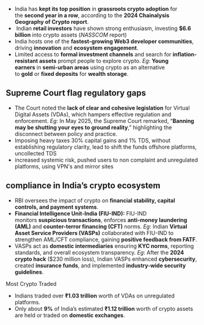 - India has **kept its top position** in **grassroots crypto adoption** for the **second year in a row**, according to the **2024 Chainalysis Geography of Crypto report**.
-  Indian **retail investors** have shown strong enthusiasm, investing **$6.6 billion** into crypto assets (_NASSCOM_ report)
- India hosts one of the **fastest-growing Web3 developer communities**, driving **innovation** and **ecosystem engagement**.
- Limited access to **formal investment channels** and search for **inflation-resistant assets** prompt people to explore crypto. _Eg_: **Young earners** in **semi-urban areas** using crypto as an alternative to **gold** or **fixed deposits** for **wealth storage**.

## **Supreme Court flag regulatory gaps**

- The Court noted the **lack of clear and cohesive legislation** for Virtual Digital Assets (VDAs), which hampers effective regulation and enforcement. _Eg_: In May 2025, the Supreme Court remarked, “**Banning may be shutting your eyes to ground reality**,” highlighting the disconnect between policy and practice.
- Imposing heavy taxes 30% capital gains and 1% TDS, without establishing regulatory clarity, lead to shift the funds offshore platforms, uncollected TDS
- increased systemic risk, pushed users to non complaint and unregulated platforms, using VPN's and mirror sites
## **compliance in India’s crypto ecosystem**

- RBI oversees the impact of crypto on **financial stability, capital controls, and payment systems**.
- **Financial Intelligence Unit-India (FIU-IND):** FIU-IND monitors **suspicious transactions**, enforces **anti-money laundering (AML)** and **counter-terror financing (CFT)** norms. _Eg_: Indian **Virtual Asset Service Providers (VASPs)** collaborated with FIU-IND to strengthen AML/CFT compliance, gaining **positive feedback from FATF**.
- VASPs act as **domestic intermediaries** ensuring **KYC norms**, reporting standards, and overall ecosystem transparency. _Eg_: After the **2024 crypto hack** ($230 million loss), Indian VASPs enhanced **cybersecurity**, created **insurance funds**, and implemented **industry-wide security guidelines**.


Most Crypto Traded
- Indians traded over **₹1.03 trillion** worth of VDAs on unregulated platforms.
- Only about **9%** of India’s estimated **₹1.12 trillion** worth of crypto assets are held or traded on **domestic exchanges**.






  
